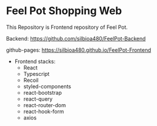 # Feel Pot Shopping Web

This Repository is Frontend repository of Feel Pot.

Backend: https://github.com/silbioa480/FeelPot-Backend

github-pages: https://silbioa480.github.io/FeelPot-Frontend

+ Frontend stacks:
    + React
    + Typescript
    + Recoil
    + styled-components
    + react-bootstrap
    + react-query
    + react-router-dom
    + react-hook-form
    + axios
